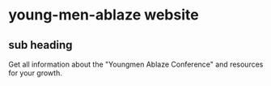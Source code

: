 # young-men-ablaze website
## sub heading
Get all information about the "Youngmen Ablaze Conference" and resources for your growth.
